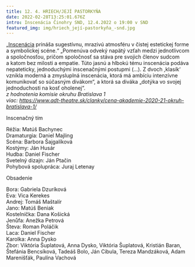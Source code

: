```yaml
---
title: 12. 4. HRIECH/JEJÍ PASTORKYŇA
date: 2022-02-28T13:25:01.676Z
intro: Inscenácia Činohry SND, 12.4.2022 o 19:00 v SND
featured_img: img/hriech_její-pastorkyňa_-snd.jpg
---
```

„[Inscenácia](https://snd.sk/inscenacia/3460/hriech-jej-pastorkyna) prináša sugestívnu, mrazivú atmosféru v čistej estetickej forme a symbolickej scéne.“ „Pomenúva odveký napätý vzťah medzi jednotlivcom a spoločnosťou, pričom spoločnosť sa stáva pre svojich členov sudcom a katom bez milosti a empatie. Túto jasnú a hlbokú tému inscenácia podáva nepateticky, jednoduchými inscenačnými postupmi (…). Z dvoch ,klasík‘ vznikla moderná a zmysluplná inscenácia, ktorá má ambíciu intenzívne komunikovať so súčasným divákom“, a ktorá sa diváka „dotýka vo svojej jednoduchosti na kosť oholenej“.\
*z hodnotenia komisie okruhu Bratislava 1*\
*viac: https://www.adt-theatre.sk/clanky/cena-akademie-2020-21-okruh-bratislava-1/*

Inscenačný tím

Réžia: Matúš Bachynec\
Dramaturgia: Daniel Majling\
Scéna: Barbora Šajgalíková\
Kostýmy: Ján Husár\
Hudba: Daniel Fischer\
Svetelný dizajn: Ján Ptačin\
Pohybová spolupráca: Juraj Letenay

Obsadenie

Bora: Gabriela Dzuríková\
Eva: Vica Kerekes\
Andrej: Tomáš Maštalír\
Jano: Matúš Beniak\
Kostelníčka: Dana Košická\
Jenůfa: Anežka Petrová\
Števa: Roman Poláčik\
Laca: Daniel Fischer\
Karolka: Anna Dysko\
Zbor: Viktória Šuplatová, Anna Dysko, Viktória Šuplatová, Kristián Baran, Štefánia Bencsíková, Tadeáš Bolo, Ján Cibula, Tereza Mandzáková, Adam Marenišťák, Paulína Vachová